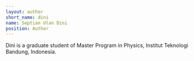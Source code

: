 ```yaml
---
layout: author
short_name: dini
name: ‪Septian Ulan Dini
position: Author
---
```


Dini is a graduate student of Master Program in Physics, Institut Teknologi Bandung, Indonesia.
